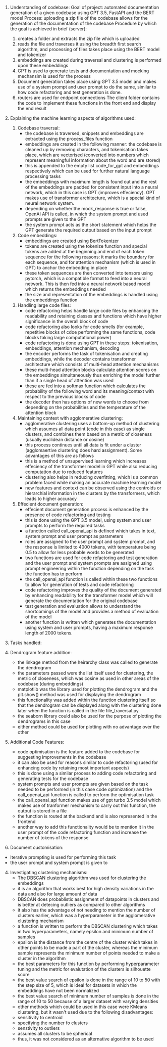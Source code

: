 1. Understanding of codebase:
   Goal of project: automated documentation generation of a given codebase using GPT 3.5, FastAPI and the BERT model
   Process: uploading a zip file of the codebase allows for the generation of the documentation of the codebase
   Procedure by which the goal is achieved in brief (server):
   1. creates a folder and extracts the zip file which is uploaded
   2. reads the file and traverses it using the breadth first search algorithm, and processing of files takes place using the BERT model and tokenizer
   3. embeddings are created during traversal and clustering is performed upon these embeddings
   4. GPT is used to generate tests and documentation and mocking mechansim is used for the process
   5. Document generation takes place using GPT 3.5 model and makes use of a system prompt and user prompt to do the same, similar to how code refactoring and test generation is done.
   6. routers are used for endpoint connections
   The client folder contains the code to implement these functions in the front end and display the end result 

2. Explaining the machine learning aspects of algorithms used:
   1. Codebase traversal:
      - the codebase is traversed, snippets and embeddings are extracted using the process_files function
      - embeddings are created in the following manner: the codebase is cleaned up by removing characters, and tokenisation takes place, which are vectorised (converted into numbers which represent meaningful information about the word and are stored)
      - this is appended to the empty list code_for_gpt and embeddings respectively which can be used for further natural language processing tasks
      - the embeddings with maximum length is found out and the rest of the embeddings are padded for consistent input into a neural network, which in this case is GPT (improves effeciency). GPT makes use of transformer architecture, which is a special kind of neural network system.
      - depending on whether the mock_response is true or false, OpenAI API is called, in which the system prompt and used prompts are given to the GPT
      - the system prompt acts as the short statement which helps the GPT generate the required output based on the input prompt
    2. Code embeddings:
       - embeddings are created using BertTokenizer
       - tokens are created using the tokenize function and special tokens are added at the beginning and end of each token sequence for the following reasons: it marks the boundary for each sequence, and for attention mechanism (which is used in GPT) to anchor the embedding in place
       - these token sequences are then converted into tensors using pytorch, which is a compatible format to feed into a neural network. This is then fed into a neural network based model which returns the embeddings needed
       - the size and representation of the embeddings is handled using the embeddings function
    3. Handling large code files:
       - code refactoring helps handle large code files by enhancing the readability and retaining classes and functions which have higher significance in the overall block of code
       - code refactoring also looks for code smells (for example, repetitive blocks of cdoe performing the same functions, code blocks taking large computational power)
       - code refactoring is done using GPT in these steps: tokenisation, embeddings, attention mechanism, decoding
       - the encoder performs the task of tokenisation and creating embeddings, while the decoder contains transformer architecture which consists of multi-head attention mechanisms
       - these multi-head attention blocks calculate attention scores on the embeddings simultaneously thus enriching the model further than if a single head of attention was used
       - these are fed into a softmax function which calculates the probability of the following word and its meaning/context with respect to the previous blocks of code
       - the decoder then has options of new words to choose from depending on the probabilities and the temperature of the attention block
    4. Maintaining context with agglomerative clustering:
       - agglomerative clustering uses a bottom-up method of clustering which assumes all data point (code in this case) as single clusters, and combines them based on a metric of closeness (usually euclidean distance or cosine)
       - this process continues until all data is fit under a cluster (agglomaertive clustering does hard assignment). Some advantages of this are as follows
       - this is a method of unsupervised learning which increases effeciency of the transformer model in GPT while also reducing computation due to reduced features
       - clustering also helps in reducing overfitting, which is a common problem faced while making an accurate machine learning model
       - new features and context can be observed using the centroids or hierarchial information in the clusters by the transformers, which leads to higher accuracy
    5. Effecient document generation:
       - effecient document generation process is enhanced by the presence of code refactoring and testing
       - this is done using the GPT 3.5 model, using system and user prompts to perform the required tasks
       - a function called call_openai_api is defined which takes in text, system prompt and user prompt as parameters
       - roles are assigned to the user prompt and system prompt, and the response is limited to 4000 tokens, with temperature being 0.5 to allow for less probable words to be generated
       - two functions are used for code refactoring and test generation and the user prompt and system prompts are assigned using prompt engineering within the function depending on the task the function has to 
         perform
       - the call_openai_api function is called within these two functions to allow for generation of tests and code refactoring
       - code refactoring improves the quality of the document generated by enhancing readability for the transformer model which will generate the documentation for the original codebase
       - test generation and evaluation allows to understand the shortcomings of the model and provides a method of evaluation of the model
       - another function is written which generates the documentation using system and user prompts, having a maximum response length of 2000 tokens.

3. Tasks handled: 
  1. Dendrogram feature addition:
     - the linkage method from the heirarchy class was called to generate the dendrogram
     - the parameters passed were the list itself used for clustering, the metric of closeness, which was cosine as used in other areas of the codebase (during embeddings)
     - matplotlib was the library used for plotting the dendrogram and the plt.show() method was used for displaying the dendrogram
     - this functionality was added within the function clustering itself so that the dendrogram can be displayed along with the clustering done later when the function is called in the file file_traversal.py
     - the seaborn library could also be used for the purpose of plotting the dendrograms in this case
     - either method could be used for plotting with no advantage over the other
   2. Additional Code Features:
      - code optimisation is the feature added to the codebase for suggesting improvements in the codebase
      - it can also be used for reasons similar to code refactoring (used for enhancing code by retaining most important aspects)
      - this is done using a similar process to adding code refactoring and generating tests for the codebase
      - system prompts and user prompts are given based on the task needed to be performed (in this case code optimization) and the call_openai_api function is called to perform the optimisation task
      - the call_openai_api function makes use of gpt turbo 3.5 model which makes use of tranformer mechanism to carry out this function, the output is stored in a file 
      - the function is routed at the backend and is also represented in the frontend
      - another way to add this functionality would be to mention it in the user prompt of the code refactoring function and increase the number of tokens of the response
 3. Document customisation:
   - Iterative prompting is used for performing this task
   - the user prompt and system prompt is given to 
 4. Investigating clustering mechanisms:
    - The DBSCAN clustering algorithm was used for clustering the embeddings
    - it is an algorithm that works best for high density variations in the data and also for large amount of data
    - DBSCAN does probablistic assignment of datapoints in clusters and is better at detecing outliers as compared to other algorithms
    - it also has the advantage of not needing to mention the number of clusters earlier, which was a hyperparameter in the agglomerative clustering mechanism
    - a function is written to perform the DBSCAN clustering which takes in two hyperparameters, namely epsilon and minimum number of samples
    - epsilon is the distance from the centre of the cluster which takes in other points to be made a part of the cluster, whereas the minimum sample represents the minimum number of points needed to make a cluster in the algorithm
    - the best parameters for this function by performing hyperparameter tuning and the metric for evalutation of the clusters is silhouette score
    - the best value search of epsilon is done in the range of 10 to 50 with the step size of 5, which is ideal for datasets in which the embeddings have not been normalized
    - the best value search of minimum number of samples is done in the range of 10 to 50 because of a larger dataset with varying densities
    - other methods which could be used in this case were KMeans clustering, but it wasn't used due to the following disadvantages:
    - sensitivity to centroid
    - specifying the number fo clusters
    - senstivity to outliers
    - assumes all clusters to be spherical
    - thus, it was not considered as an alternative algorithm to be used  
